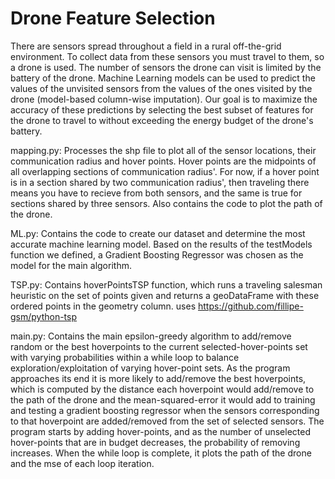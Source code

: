 # Drone Feature Selection
There are sensors spread throughout a field in a rural off-the-grid environment. To collect data from these sensors you must travel to them, so a drone is used. The number of sensors the drone can visit is limited by the battery of the drone. Machine Learning models can be used to predict the values of the unvisited sensors from the values of the ones visited by the drone (model-based column-wise imputation). Our goal is to maximize the accuracy of these predictions by selecting the best subset of features for the drone to travel to without exceeding the energy budget of the drone's battery. 

mapping.py: Processes the shp file to plot all of the sensor locations, their communication radius and hover points. Hover points are the midpoints of all overlapping sections of communication radius'. For now, if a hover point is in a section shared by two communication radius', then traveling there means you have to recieve from both sensors, and the same is true for sections shared by three sensors. Also contains the code to plot the path of the drone.

ML.py: Contains the code to create our dataset and determine the most accurate machine learning model. Based on the results of the testModels function we defined, a Gradient Boosting Regressor was chosen as the model for the main algorithm.

TSP.py: Contains hoverPointsTSP function, which runs a traveling salesman heuristic on the set of points given and returns a geoDataFrame with these ordered points in the geometry column. uses https://github.com/fillipe-gsm/python-tsp

main.py: Contains the main epsilon-greedy algorithm to add/remove random or the best hoverpoints to the current selected-hover-points set with varying probabilities within a while loop to balance exploration/exploitation of varying hover-point sets. As the program approaches its end it is more likely to add/remove the best hoverpoints, which is computed by the distance each hoverpoint would add/remove to the path of the drone and the mean-squared-error it would add to training and testing a gradient boosting regressor when the sensors corresponding to that hoverpoint are added/removed from the set of selected sensors. The program starts by adding hover-points, and as the number of unselected hover-points that are in budget decreases, the probability of removing increases. When the while loop is complete, it plots the path of the drone and the mse of each loop iteration.

